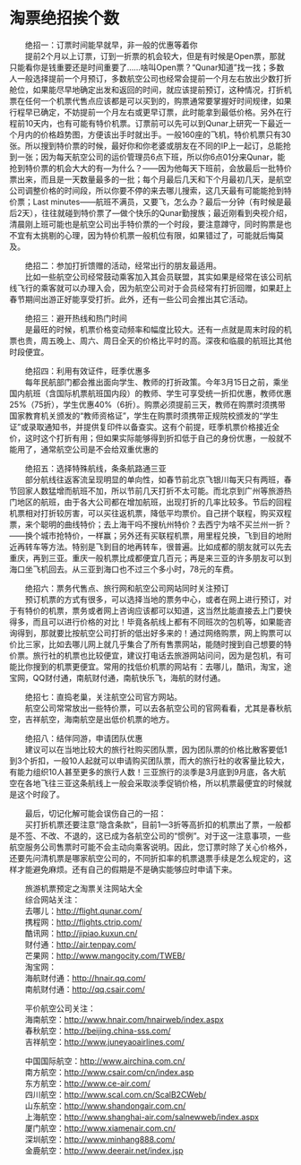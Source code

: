# 淘票绝招挨个数  

&emsp;&emsp;绝招一：订票时间能早就早，非一般的优惠等着你  
&emsp;&emsp;提前2个月以上订票，订到一折票的机会较大，但是有时候是Open票，那就只能看你是钱重要还是时间重要了……啥叫Open票？“Qunar知道”找一找；多数人一般选择提前一个月预订，多数航空公司也经常会提前一个月左右放出少数打折舱位，如果能尽早地确定出发和返回的时间，就应该提前预订，这种情况，打折机票在任何一个机票代售点应该都是可以买到的，购票通常要掌握好时间规律，如果行程早已确定，不妨提前一个月左右或更早订票，此时能拿到最低价格。另外在行程前10天内，也有可能有特价机票。订票前可以先可以到Qunar上研究一下最近一个月内的价格趋势图，方便该出手时就出手。一般160座的飞机，特价机票只有30张。所以搜到特价票的时候，最好你和你老婆或朋友在不同的IP上一起订，总能抢到一张；因为每天航空公司的运价管理员6点下班，所以你6点01分来Qunar，能抢到特价票的机会大大的有—为什么？——因为他每天下班前，会放最后一批特价票出来，而且是一天数量最多的一批；每个月最后几天和下个月最初几天，是航空公司调整价格的时间段，所以你要不停的来去哪儿搜索，这几天最有可能能抢到特价票；Last minutes——航班不满员，又要飞，怎么办？最后一分钟（有时候是最后2天），往往就碰到特价票了—做个快乐的Qunar勤搜族；最近刚看到央视介绍，清晨刚上班可能也是航空公司出手特价票的一个时段，要注意蹲守，同时购票是也不宜有太挑剔的心理，因为特价机票一般机位有限，如果错过了，可能就后悔莫及。  

&emsp;&emsp;绝招二：参加打折馈赠的活动，经常出行的朋友最适用。  
&emsp;&emsp;比如一些航空公司经常鼓动乘客加入其会员联盟，其实如果是经常在该公司航线飞行的乘客就可以办理入会，因为航空公司对于会员经常有打折回赠，如果赶上春节期间出游正好能享受打折。此外，还有一些公司会推出其它活动。  

&emsp;&emsp;绝招三：避开热线和热门时间  
&emsp;&emsp;是最旺的时候，机票价格变动频率和幅度比较大。还有一点就是周末时段的机票也贵，周五晚上、周六、周日全天的价格比平时的高。深夜和临晨的航班比其他时段便宜。  

&emsp;&emsp;绝招四：利用有效证件，旺季优惠多  
&emsp;&emsp;每年民航部门都会推出面向学生、教师的打折政策。今年3月15日之前，乘坐国内航班（含国际机票航班国内段）的教师、学生可享受统一折扣优惠，教师优惠25%（75折），学生优惠40%（6折）。购票必须提前三天，教师在购票时须携带国家教育机关颁发的“教师资格证”，学生在购票时须携带正规院校颁发的“学生证”或录取通知书，并提供复印件以备查实。这有个前提，旺季机票价格接近全价，这时这个打折有用；但如果实际能够得到折扣低于自己的身份优惠，一般就不能用了，通常航空公司是不会给双重优惠的  

&emsp;&emsp;绝招五：选择特殊航线，条条航路通三亚  
&emsp;&emsp;部分航线往返客流呈现明显的单向性，如春节前北京飞银川每天只有两班，春节回家人数猛增而航班不加，所以节前几天打折不太可能。而北京到广州等旅游热门地区的航班，由于各大公司都在增加航班，出现打折的几率比较多。节后的回程机票相对打折较厉害，可以买往返机票，降低平均票价。自己拼个联程，购买双程票，来个聪明的曲线特价；去上海干吗不搜杭州特价？去西宁为啥不买兰州一折？——换个城市抢特价，一样赢；另外还有买联程机票，用里程兑换，飞到目的地附近再转车等方法。特别是飞到目的地再转车，很普遍。比如成都的朋友就可以先去重庆，再到三亚。重庆一般机票比成都便宜几百元；再是来三亚的许多朋友可以到海口坐飞机回去。从三亚到海口也不过三个多小时，78元的车费。  

&emsp;&emsp;绝招六：票务代售点、旅行网和航空公司网站同时关注预订  
&emsp;&emsp;预订机票的方式有很多，可以选择当地的票务中心，或者在网上进行预订，对于有特价的机票，票务或者网上咨询应该都可以知道，这当然比能直接去上门要快得多，而且可以进行价格的对比！毕竟各航线上都有不同班次的包机等，如果能咨询得到，那就要比按航空公司打折的低出好多来的！通过网络购票，网上购票可以价比三家，比如去哪儿网上就几乎集合了所有售票网站，能随时搜到自己想要的特价票。旅行社的机票也比较便宜，建议打电话去旅游网站问问，因为是包机，有可能比你搜到的机票更便宜。常用的找低价机票的网站有：去哪儿，酷讯，淘宝，途宝网，QQ财付通，南航财付通，南航快乐飞，海航的财付通。  

&emsp;&emsp;绝招七：直捣老巢，关注航空公司官方网站。  
&emsp;&emsp;航空公司常常放出一些特价票，可以去各航空公司的官网看看，尤其是春秋航空，吉祥航空，海南航空是出低价机票的地方。  

&emsp;&emsp;绝招八：结伴同游，申请团队优惠  
&emsp;&emsp;建议可以在当地比较大的旅行社购买团队票，因为团队票的价格比散客要低1到3个折扣，一般10人起就可以申请购买团队票，而大的旅行社的收客量比较大，有能力组织10人甚至更多的旅行人数！三亚旅行的淡季是3月底到9月底，各大航空在各地飞往三亚这条航线上一般会采取淡季促销价格，所以机票最便宜的时候就是这个时段了。  

&emsp;&emsp;最后，切记化解可能会误伤自己的一招：  
&emsp;&emsp;买打折机票还要注意“隐含条款”，目前1—3折等高折扣的机票出了票，一般都是不签、不改、不退的，这已成为各航空公司的“惯例”。对于这一注意事项，一些航空服务公司售票时可能不会主动向乘客说明。因此，您订票时除了关心价格外，还要先问清机票是哪家航空公司的，不同折扣率的机票退票手续是怎么规定的，这样才能避免麻烦。还有自己的假期是不是确实能够应时申请下来。  

&emsp;&emsp;旅游机票预定之淘票关注网站大全  
&emsp;&emsp;综合网站关注：  
&emsp;&emsp;去哪儿：<a href="http://flight.qunar.com" target="_blank">http://flight.qunar.com/</a>  
&emsp;&emsp;携程网：<a href="http://flights.ctrip.com" target="_blank">http://flights.ctrip.com/</a>  
&emsp;&emsp;酷讯网：<a href="http://jipiao.kuxun.cn" target="_blank">http://jipiao.kuxun.cn/</a>  
&emsp;&emsp;财付通：<a href="http://air.tenpay.com" target="_blank">http://air.tenpay.com/</a>  
&emsp;&emsp;芒果网：<a href="http://www.mangocity.com" target="_blank">http://www.mangocity.com/TWEB/</a>  
&emsp;&emsp;淘宝网：  
&emsp;&emsp;海航财付通：<a href="http://hnair.qq.com" target="_blank">http://hnair.qq.com/</a>  
&emsp;&emsp;南航财付通：<a href="http://qq.csair.com" target="_blank">http://qq.csair.com/</a>  

&emsp;&emsp;平价航空公司关注：  
&emsp;&emsp;海南航空：<a href="http://www.hnair.com" target="_blank">http://www.hnair.com/hnairweb/index.aspx</a>  
&emsp;&emsp;春秋航空：<a href="http://beijing.china-sss.com" target="_blank">http://beijing.china-sss.com/</a>  
&emsp;&emsp;吉祥航空：<a href="http://www.juneyaoairlines.com" target="_blank">http://www.juneyaoairlines.com/</a>  

&emsp;&emsp;中国国际航空：<a href="http://www.airchina.com.cn" target="_blank">http://www.airchina.com.cn/</a>  
&emsp;&emsp;南方航空：<a href="http://www.csair.com" target="_blank">http://www.csair.com/cn/index.asp</a>  
&emsp;&emsp;东方航空：<a href="http://www.ce-air.com" target="_blank">http://www.ce-air.com/</a>  
&emsp;&emsp;四川航空：<a href="http://www.scal.com.cn" target="_blank">http://www.scal.com.cn/ScalB2CWeb/</a>  
&emsp;&emsp;山东航空：<a href="http://www.shandongair.com.cn" target="_blank">http://www.shandongair.com.cn/  
&emsp;&emsp;上海航空：<a href="http://www.shanghai-air.com" target="_blank">http://www.shanghai-air.com/salnewweb/index.aspx</a>  
&emsp;&emsp;厦门航空：<a href="http://www.xiamenair.com.cn" target="_blank">http://www.xiamenair.com.cn/</a>  
&emsp;&emsp;深圳航空：<a href="http://www.minhang888.com" target="_blank">http://www.minhang888.com/</a>  
&emsp;&emsp;金鹿航空：<a href="http://www.deerair.net" target="_blank">http://www.deerair.net/index.jsp</a>    
  
